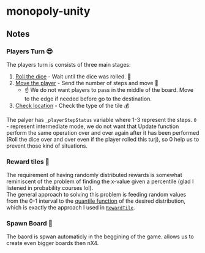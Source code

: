 # monopoly-unity

## Notes
### Players Turn :sunglasses:
 
The players turn is consists of three main stages:
1. [Roll the dice](https://github.com/ChenOst/monopoly-unity/blob/main/Assets/Scripts/Dice/RollTheDice.cs) - Wait until the dice was rolled. :game_die:
2. [Move the player](https://github.com/ChenOst/monopoly-unity/blob/main/Assets/Scripts/Player/Mover.cs) - Send the number of steps and move :feet:
    - :point_up:  We do not want players to pass in the middle of the board.
Move to the edge if needed before go to the destination.
3. [Check location](https://github.com/ChenOst/monopoly-unity/blob/main/Assets/Scripts/Player/CheckLocation.cs) - Check the type of the tile :moneybag:

The palyer has `_playerStepStatus` variable where 1-3 represent the steps.
`0` - represent intermediate mode, we do not want that Update function perform the same operation over and over again after
 it has been performed (Roll the dice over and over even if the player rolled this turj), so 0 help us to prevent those kind of situations.

### Reward tiles :gift:

The requirement of having randomly distributed rewards is somewhat reminiscent of the problem of finding the x-value given a percentile (glad I listened in probability courses lol).  
The general approach to solving this problem is feeding random values from the 0-1 interval to the [quantile function](https://en.wikipedia.org/wiki/Quantile_function) of the desired distribution,
which is exactly the approach I used in [`RewardTile`](https://github.com/ChenOst/monopoly-unity/blob/main/Assets/Scripts/Tiles/RewardTile.cs).

### Spawn Board :repeat:

The baord is spwan automaticly in the beggining of the game.
allows us to create even bigger boards then nX4. 
